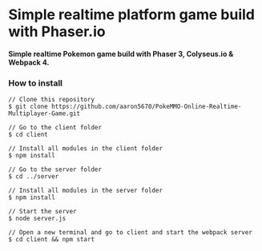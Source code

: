 # Simple realtime platform game build with Phaser.io
**Simple realtime Pokemon game build with Phaser 3, Colyseus.io & Webpack 4.**

### How to install
```
// Clone this repository
$ git clone https://github.com/aaron5670/PokeMMO-Online-Realtime-Multiplayer-Game.git

// Go to the client folder
$ cd client

// Install all modules in the client folder
$ npm install

// Go to the server folder
$ cd ../server

// Install all modules in the server folder
$ npm install

// Start the server
$ node server.js

// Open a new terminal and go to client and start the webpack server
$ cd client && npm start
```
